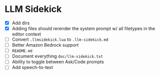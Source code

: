 # LLM Sidekick
- [x] Add dirs
- [x] Adding files should rerender the system prompt w/ all filetypes in the editor context
- [ ] Convert `.llmsidekick.lua` to `.llm-sidekick.md`
- [ ] Better Amazon Bedrock support
- [ ] `README.md`
- [ ] Document everything `doc/llm-sidekick.txt`
- [ ] Ability to toggle between Ask/Code prompts
- [ ] Add speech-to-text
